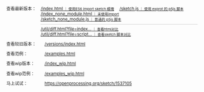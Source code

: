 <div class='links-table'>
    <p><span>查看最新版本：</span><span>
        <a href='./index.html'>/index.html<small> ｜ 使用ES6 import sketch 模塊</small></a> 
        <a href='./sketch.js'>/sketch.js<small> ｜ 使用 exprot 的 p5js 脚本</small></a><br>
        <a href='./index_none_module.html'>/index_none_module.html<small> ｜ 未使用import</small></a> 
        <a href='./sketch_none_module.js'>/sketch_none_module.js<small> ｜ 普通的 p5js 脚本</small></a><br>
        <a style='display:block;width:100%;height:0px;border-top:solid 0.5px #ccc;margin: 0.5em 0em !important;'></a>  
        <a href='./util/diff.html?leftFile=../index.html&rightFile=../index_none_module.html'>/util/diff.html?file=index...<small> ｜ 查看html对比</small></a> 
        <a href='./util/diff.html?leftFile=../sketch.js&rightFile=../sketch_none_module.js'>/util/diff.html?file=script...<small> ｜ 查看sketch 脚本对比</small></a>
    </span>
    </p>
    <p><span>查看较旧版本：</span><span><a href='./versions/index.html'>/versions/index.html</a></span></p>
    <p><span>查看范例：</span><span><a href='./examples/examples.html'>/examples.html</a></span></p>
    <p><span>查看wip版本：</span><span><a href='./.wip/index_wip.html'>/index_wip.html</a></span></p>
    <p><span>查看wip范例：</span><span><a href='./.wip/examples_wip.html'>/examples_wip.html</a></span></p>
    <p><span>马上试试：</span><span><a
                href='https://openprocessing.org/sketch/1537105'>https://openprocessing.org/sketch/1537105</a><span></p>
</div>
<style>
    div.links-table {
        font-size: 0.8em;
    }
    div.links-table,
    div.links-table * {
        transition: opacity 0.5s ease;
    }
    div.links-table>p {
        display: flex;
        margin: 1em 0 !important;
    }
    div.links-table>p a {
        display: inline-block;
        margin: 0 1em 0 0 !important;
    }
    div.links-table>p>span:first-child {
        width: 8em;
        display: inline-block;
        padding-right: 1em;
        word-break: normal;
        line-height: 1.35em;
    }
    div.links-table a:hover>small {
        opacity: 1 !important;
    }
</style>